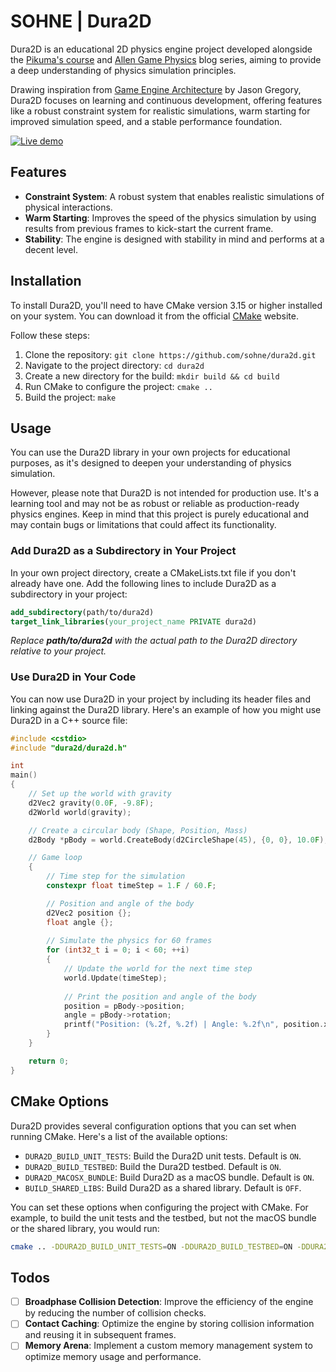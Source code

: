 # SOHNE | Dura2D

Dura2D is an educational 2D physics engine project developed alongside the [Pikuma's course] and [Allen Game Physics] blog series, aiming to provide a deep understanding of physics simulation principles.

Drawing inspiration from [Game Engine Architecture] by Jason Gregory, Dura2D focuses on learning and continuous development, offering features like a robust constraint system for realistic simulations, warm starting for improved simulation speed, and a stable performance foundation.

[![Live demo](https://img.shields.io/badge/-Live%20Demo-8f60fc?style=for-the-badge&logo=glitch&logoColor=white&colorA=392467&colorB=7E30E1)](https://dura2d.glitch.me/)

## Features

- **Constraint System**: A robust system that enables realistic simulations of physical interactions.
- **Warm Starting**: Improves the speed of the physics simulation by using results from previous frames to kick-start the current frame.
- **Stability**: The engine is designed with stability in mind and performs at a decent level.

## Installation

To install Dura2D, you'll need to have CMake version 3.15 or higher installed on your system. You can download it from the official [CMake] website.

Follow these steps:

1. Clone the repository: `git clone https://github.com/sohne/dura2d.git`
2. Navigate to the project directory: `cd dura2d`
3. Create a new directory for the build: `mkdir build && cd build`
4. Run CMake to configure the project: `cmake ..`
5. Build the project: `make`

## Usage

You can use the Dura2D library in your own projects for educational purposes, as it's designed to deepen your understanding of physics simulation.

However, please note that Dura2D is not intended for production use. It's a learning tool and may not be as robust or reliable as production-ready physics engines. Keep in mind that this project is purely educational and may contain bugs or limitations that could affect its functionality.

### Add Dura2D as a Subdirectory in Your Project

In your own project directory, create a CMakeLists.txt file if you don't already have one. Add the following lines to include Dura2D as a subdirectory in your project:

```cmake
add_subdirectory(path/to/dura2d)
target_link_libraries(your_project_name PRIVATE dura2d)
```
_Replace **path/to/dura2d** with the actual path to the Dura2D directory relative to your project._

### Use Dura2D in Your Code

You can now use Dura2D in your project by including its header files and linking against the Dura2D library. Here's an example of how you might use Dura2D in a C++ source file:

```cpp
#include <cstdio>
#include "dura2d/dura2d.h"

int
main()
{
    // Set up the world with gravity
    d2Vec2 gravity(0.0F, -9.8F);
    d2World world(gravity);

    // Create a circular body (Shape, Position, Mass)
    d2Body *pBody = world.CreateBody(d2CircleShape(45), {0, 0}, 10.0F);

    // Game loop
    {
        // Time step for the simulation
        constexpr float timeStep = 1.F / 60.F;

        // Position and angle of the body
        d2Vec2 position {};
        float angle {};
    
        // Simulate the physics for 60 frames
        for (int32_t i = 0; i < 60; ++i)
        {
            // Update the world for the next time step
            world.Update(timeStep);
            
            // Print the position and angle of the body
            position = pBody->position;
            angle = pBody->rotation;
            printf("Position: (%.2f, %.2f) | Angle: %.2f\n", position.x, position.y, angle);
        }
    }

    return 0;
}

```

## CMake Options

Dura2D provides several configuration options that you can set when running CMake. Here's a list of the available options:

- `DURA2D_BUILD_UNIT_TESTS`: Build the Dura2D unit tests. Default is `ON`.
- `DURA2D_BUILD_TESTBED`: Build the Dura2D testbed. Default is `ON`.
- `DURA2D_MACOSX_BUNDLE`: Build Dura2D as a macOS bundle. Default is `ON`.
- `BUILD_SHARED_LIBS`: Build Dura2D as a shared library. Default is `OFF`.

You can set these options when configuring the project with CMake. For example, to build the unit tests and the testbed, but not the macOS bundle or the shared library, you would run:

```bash
cmake .. -DDURA2D_BUILD_UNIT_TESTS=ON -DDURA2D_BUILD_TESTBED=ON -DDURA2D_MACOSX_BUNDLE=OFF -DBUILD_SHARED_LIBS=OFF
```

## Todos

- [ ] **Broadphase Collision Detection**: Improve the efficiency of the engine by reducing the number of collision checks.
- [ ] **Contact Caching**: Optimize the engine by storing collision information and reusing it in subsequent frames.
- [ ] **Memory Arena**: Implement a custom memory management system to optimize memory usage and performance.

[//]:  (Externals)
[Pikuma's course]: https://pikuma.com/courses/game-physics-engine-programming
[Allen Game Physics]: https://allenchou.net/game-physics-series/
[Game Engine Architecture]: https://www.gameenginebook.com/
[CMake]: https://cmake.org/
[//]:  (EOF)
